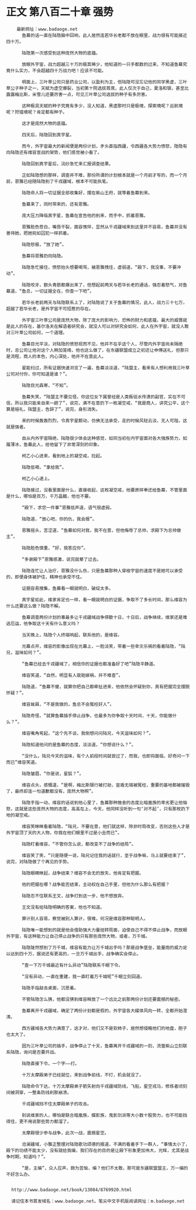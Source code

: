 # 正文 第八百二十章 强势
        最新网址：www.badaoge.net
          鱼幕的话一直在陆隐脑中回响，此人居然连若华长老都不放在眼里，战力很有可能接近四十万。
      
          陆隐第一次感受到这种庞然大物的底蕴。
      
          放眼外宇宙，战力超越三十万的极其稀少，他知道的一只手都数的过来，不知道鱼幕究竟什么实力，不会超越四十万战力吧！应该不可能。
      
          明面上，三叶草公司只是药业公司，以盈利为主，但陆隐可没忘记他的同学黑虚，三叶草公子种子之一，天赋为虚空爆裂，当初第十院选拔首席，此人仅次于自己，夏洛和银，甚至比露露梅比斯，米雪儿还要厉害一点，可见三叶草公司选拔的种子有多厉害。
      
          这种极具天赋的种子究竟有多少，没人知道，黑虚那时只是极境，探索境呢？巡航境呢？狩猎境呢？肯定都有种子。
      
          这才是庞然大物的底蕴。
      
          四天后，陆隐回到真宇星。
      
          而今，外宇宙最大的新闻便是两份计划，矛头直指西疆，令西疆各大势力愤怒，隐隐有向陆隐还有维容宣战的架势，他们感觉被小看了。
      
          陆隐回到真宇星后，浣纱急忙来汇报调查结果。
      
          正如陆隐想的那样，调查并不难，那份所谓的计划根本就是一个月前才写的，而一个月前，恩雅已经随陆隐到了千戎疆域，根本不可能执笔。
      
          陆隐命人将一切证据全部收集好，摆在紫山王府，就等着鱼幕到来。
      
          鱼幕来了，同时带来的，还有恩雅。
      
          庞大压力降临真宇星，鱼幕在宣告他的到来，而手中，抓着恩雅。
      
          恩雅脸色苍白，嘴唇干裂，面容憔悴，显然从千戎疆域来到这里并不容易，鱼幕并没有善待她，把她宛如囚犯一样抓着。
      
          陆隐怒极，“放了她”。
      
          鱼幕将恩雅扔向陆隐。
      
          陆隐急忙接住，愤怒抬头想要喝骂，被恩雅拽住，虚弱道，“殿下，我没事，不要冲动”。
      
          陆隐咬牙，额头青筋都爆出来了，但想起前两天与若华长老的通话，强忍着怒气，对鱼幕道，“鱼总，一切证据全在，你查一下吧”。
      
          若华长老前两天与陆隐联系上了，对陆隐说了关于鱼幕的情况，此人，战力三十七万，超越了若华长老，是外宇宙不可招惹的存在。
      
          外宇宙三叶草公司是庞然大物，除了庞大的影响力，恐怖的财力和底蕴，最大的威慑就是此人的存在，基尔洛夫在解语者研究会，就没人可以对研究会如何，此人在外宇宙，就没人敢对三叶草公司如何，一个道理。
      
          鱼幕目光平淡，对陆隐的愤怒视而不见，他并不在乎这个人，尽管内外宇宙尚未隔绝时，总公司让他对这个人稍加笼络，他也这么做了，在东疆联盟成立之初还让申傅送礼，但那只是流程，商人的本色，内心深处，他并不在意此人。
      
          星能扫过，所有证据快速浏览了一遍，鱼幕淡淡道，“陆盟主，看来有人想利用我三叶草公司对付你，你可知道是谁？”。
      
          陆隐目光森寒，“不知”。
      
          鱼幕失笑，“陆盟主不要见怪，你这位女下属曾经是人类叛徒水传潇的副官，实在不可信，所以我只能亲自来一趟了”，说完，满不在意扔下一枚凝空戒，“我是商人，讲究公平，这个算是赔礼，陆盟主，告辞了”，说完，身形消失。
      
          来的时候轰轰烈烈，令真宇星颤动，仿佛无法承受，走的时候风轻云淡，无人可阻，这就是强者。
      
          自从内外宇宙隔绝，陆隐很少体会这种感觉，如同当初在内宇宙面对各大强族势力，如履薄冰，鱼幕此人，给他留下了非常深刻的印象。
      
          柯乙小心进来，看到地上的凝空戒，捡起。
      
          陆隐低喝，“拿给我”。
      
          柯乙小心递上。
      
          陆隐接过，没看里面是什么，直接收起，这枚凝空戒，他要原样奉还给鱼幕，不管里面是什么，哪怕是百万，千万晶髓，他也不要。
      
          “殿下，求您一件事”恩雅低声道，语气很虚弱。
      
          陆隐道，“放心吧，你的仇，我会报”。
      
          恩雅摇头，苦涩道，“鱼幕如何对我，我不在意，但他侮辱了总帅，求殿下为总帅做主”。
      
          陆隐脸色慎重，“好，我答应你”。
      
          “多谢殿下”恩雅感激，说完就晕了过去。
      
          陆隐连忙让人治疗，恩雅没什么伤，只是鱼幕那种人穿梭宇宙的速度不是她可以承受的，即便身体被护住，精神也承受不住。
      
          证据容易搜集，鱼幕看一眼就明白，破绽太多。
      
          真宇星如此，维家肯定也一样，看一眼就明白的证据，争取不了多长时间，那么维容为什么还要这么做？陆隐不解。
      
          鱼幕调查两份计划的事最多让千戎疆域战争停歇十日，十日后，战争继续，维家还是难逃厄运，他争取这十天有什么意义吗？
      
          当天晚上，陆隐个人终端响起，联系他的，是维容。
      
          光幕点开，维容的影像出现在光幕上，一脸淡笑，带着一些幸灾乐祸的看着陆隐，“陆兄，滋味如何？”。
      
          “鱼幕已经去千戎疆域了，相信你的证据也都准备好了吧”陆隐平静道。
      
          维容笑道，“自然，明显有人栽赃嫁祸，并不难查”。
      
          陆隐道，“鱼幕不傻，就算你把自己都牵扯进来，他依然会怀疑到你，真有把握完全摆脱怀疑？”。
      
          维容耸肩，“不是我做的，鱼总不会冤枉好人”。
      
          陆隐奇怪，“就算鱼幕插手停止战争，也最多为你争取十天时间，十天，你能做什么？”。
      
          维容嘴角弯起，“这个先不谈，我倒想问问陆兄，今天滋味如何？”。
      
          陆隐知道他问的是鱼幕的态度，淡淡道，“你想说什么？”。
      
          “没什么，陆兄今天的滋味，有个人前段时间就尝过了，而我，也即将面临，好奇问一下而已”维容笑道。
      
          陆隐皱眉，“你是说，星狐？”。
      
          维容点头，感慨道，“是啊，梅比斯银行被打劫，宙盾无端被冤枉，重要的基地都被摧毁了，最终却连一句道歉都没有，庞然大物啊”。
      
          陆隐手指一动，维容的话说到他心里了，鱼幕那种施舍的态度比暗凰族的卑劣更让他恼怒，这就是这些庞然大物的态度，高高在上，今天，他同样没听到一句‘对不起’，只有那枚扔下地的凝空戒。
      
          维容笑眯眯看着陆隐，“陆兄，不要在意，他们就这样，除非时局改变，否则这些人才是外宇宙顶了天的大人物，你我在他们眼里不过是小丑而已”。
      
          陆隐盯着维容，“不管你怎么说，都改变不了战争的结局”。
      
          维容笑了笑，“只是随便一说，陆兄记住我的话就行，至于战争嘛，马上就要结束了”，说完，对陆隐做了个再见的手势。
      
          陆隐眼睛眯起，战争结束？维容不会无的放矢，他肯定有把握。
      
          他的把握在哪？战争能否结束，主动权在自己手里，但他为什么那么有把握？
      
          陆隐忍不住联系王文，战争打到这一步，他不想放弃。
      
          王文没有给陆隐明确的答案，他也不知道。
      
          算计别人容易，察觉被别人算计，很难，何况是维容那种聪明人。
      
          陆隐唯一能想到的就是他会借助强大力量扭转局面，迫使自己不得不停止战争，而放眼外宇宙，有这种能力让自己停止战争的只有那些庞然大物，或者，万千城。
      
          陆隐陡然想到了万千城，维容有能力让万千城出手吗？那是战争堡垒，能量炮的威力足以达到四十万，据说还有更高的，一旦万千城出手，战争确实会停止。
      
          “查一下万千城最近有什么异动”陆隐联系千眼下令。
      
          “没有异动，一直在重建，我一直盯着万千城呢”千眼立刻回道。
      
          陆隐手指敲击桌面，沉思着。
      
          不管陆隐怎么猜，他都没猜到维容释放了一个远比之前那两份计划还要震撼的秘密。
      
          鱼幕离开千戎疆域，确定了两份计划都是假的，外宇宙各大媒体风向一转，全都开始澄清。
      
          西方疆域各大势力满意了，这才对，他们又不是软柿子，居然想侵略他们的地盘，胆子也太大了。
      
          因为三叶草公司的插手，战争停止了十天，鱼幕离开千戎疆域的一刻，流萤紫山立刻联系陆隐，询问是否要开战。
      
          陆隐直接下令，一个字——打。
      
          十万太摩殿弟子已经就位，来到战争前线，不打，机会就没了。
      
          陆隐命令下达，十万太摩殿弟子箭矢射向千戎疆域防线，飞船，星空戎马，修炼者顷刻间被洞穿，一整条防线刹那崩溃。
      
          千戎疆域挡不住太摩殿弟子的攻击。
      
          别说维家的人，哪怕是联合暗凰族，蝶影族，鬼影剑派等大小数十股势力，也不可能挡得住，更不用说那些势力都溜了。
      
          太摩殿很少参与战争，此次一战，震撼星空。
      
          沧澜疆域，小雅正整理对陆隐歌功颂德的报道，不满的看着手下一群人，“事情太小了，殿下的功绩不能太少，没有就给我编，我们存在的目的是让殿下形象更加伟大，光辉，尤其是战争时期，知道吗？”。
      
          “是，主编”，众人应声，颇为苦恼，编？他们不太敢，那可是东疆联盟盟主，万一编的不好怎么办。
      
      
      http://www.badaoge.net/book/13084/8769920.html
      
      请记住本书首发域名：www.badaoge.net。笔尖中文手机版阅读网址：m.badaoge.net